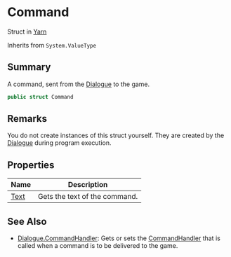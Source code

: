 # Command

Struct in [Yarn](yarn.md)

Inherits from `System.ValueType`

## Summary

A command, sent from the [Dialogue](yarn.dialogue.md) to the game.

```csharp
public struct Command
```

## Remarks

You do not create instances of this struct yourself. They are created by the [Dialogue](yarn.dialogue.md) during program execution.

## Properties

| Name                         | Description                   |
| ---------------------------- | ----------------------------- |
| [Text](yarn.command.text.md) | Gets the text of the command. |

## See Also

* [Dialogue.CommandHandler](yarn.dialogue.commandhandler.md): Gets or sets the [CommandHandler](yarn.commandhandler.md) that is called when a command is to be delivered to the game.
